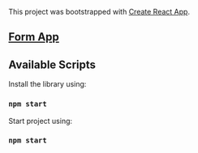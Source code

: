 This project was bootstrapped with [Create React App](https://github.com/facebook/create-react-app).

## <a href="https://supersmf.github.io/form-app/">Form App</a>

## Available Scripts

Install the library using:

### `npm start`

Start project using:

### `npm start`

